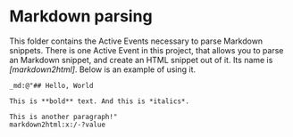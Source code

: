 
Markdown parsing
===============

This folder contains the Active Events necessary to parse Markdown snippets. There is one Active Event in this project,
that allows you to parse an Markdown snippet, and create an HTML snippet out of it. Its name is *[markdown2html]*. Below is an example of using it.

```
_md:@"## Hello, World

This is **bold** text. And this is *italics*.

This is another paragraph!"
markdown2html:x:/-?value
```

